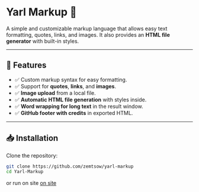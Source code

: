 # **Yarl Markup 🚀**
A simple and customizable markup language that allows easy text formatting, quotes, links, and images. It also provides an **HTML file generator** with built-in styles.

---

## **🌟 Features**
- ✅ Custom markup syntax for easy formatting.
- ✅ Support for **quotes**, **links**, and **images**.
- ✅ **Image upload** from a local file.
- ✅ **Automatic HTML file generation** with styles inside.
- ✅ **Word wrapping for long text** in the result window.
- ✅ **GitHub footer with credits** in exported HTML.

---

## **📥 Installation**
Clone the repository:
```sh
git clone https://github.com/zemtsow/yarl-markup
cd Yarl-Markup
```

or run on site <a href="https://yarl-markup.vercel.app/">on site</a>
